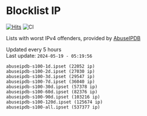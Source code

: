 # Blocklist IP

[![Hits](https://hits.seeyoufarm.com/api/count/incr/badge.svg?url=https%3A%2F%2Fgithub.com%2Fborestad%2Fblocklist-ip%2F&count_bg=%2379C83D&title_bg=%23555555&icon=&icon_color=%23E7E7E7&title=hits&edge_flat=false)](https://hits.seeyoufarm.com)  ![CI](https://img.shields.io/github/workflow/status/borestad/blocklist-ip/CI?style=flat-square)

Lists with worst IPv4 offenders, provided by [AbuseIPDB](https://www.abuseipdb.com/)

<!-- FOOTER-PLACEHOLDER -->
Updated every 5 hours<br>
Last update: `2024-05-19 - 05:19:56`
```
abuseipdb-s100-1d.ipset (22052 ip)
abuseipdb-s100-2d.ipset (27030 ip)
abuseipdb-s100-3d.ipset (29547 ip)
abuseipdb-s100-7d.ipset (36040 ip)
abuseipdb-s100-30d.ipset (57378 ip)
abuseipdb-s100-60d.ipset (82376 ip)
abuseipdb-s100-90d.ipset (103216 ip)
abuseipdb-s100-120d.ipset (125674 ip)
abuseipdb-s100-all.ipset (537377 ip)
```
